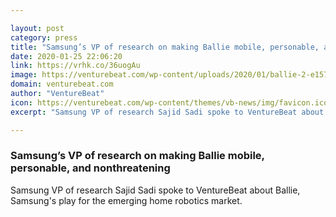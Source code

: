 ```yaml
---

layout: post
category: press
title: "Samsung’s VP of research on making Ballie mobile, personable, and nonthreatening"
date: 2020-01-25 22:06:20
link: https://vrhk.co/36uogAu
image: https://venturebeat.com/wp-content/uploads/2020/01/ballie-2-e1579852961932.png?w=1200&strip=all
domain: venturebeat.com
author: "VentureBeat"
icon: https://venturebeat.com/wp-content/themes/vb-news/img/favicon.ico
excerpt: "Samsung VP of research Sajid Sadi spoke to VentureBeat about Ballie, Samsung's play for the emerging home robotics market."

---
```


### Samsung’s VP of research on making Ballie mobile, personable, and nonthreatening

Samsung VP of research Sajid Sadi spoke to VentureBeat about Ballie, Samsung's play for the emerging home robotics market.